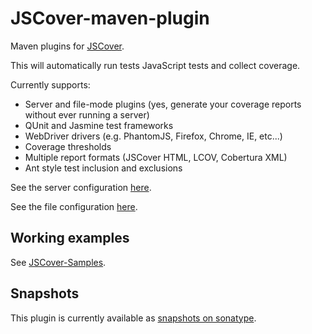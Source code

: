 JSCover-maven-plugin
====================

Maven plugins for [JSCover](http://tntim96.github.com/JSCover/).

This will automatically run tests JavaScript tests and collect coverage.

Currently supports:
* Server and file-mode plugins (yes, generate your coverage reports without ever running a server)
* QUnit and Jasmine test frameworks
* WebDriver drivers (e.g. PhantomJS, Firefox, Chrome, IE, etc...)
* Coverage thresholds
* Multiple report formats (JSCover HTML, LCOV, Cobertura XML)
* Ant style test inclusion and exclusions

See the server configuration
[here](https://github.com/tntim96/JSCover-maven-plugin/tree/master/plugin-parent/server).

See the file configuration
[here](https://github.com/tntim96/JSCover-maven-plugin/tree/master/plugin-parent/file-system).

## Working examples

See [JSCover-Samples](https://github.com/tntim96/JSCover-Samples).


## Snapshots

This plugin is currently available as
[snapshots on sonatype](https://oss.sonatype.org/content/repositories/snapshots/com/github/tntim96/).
